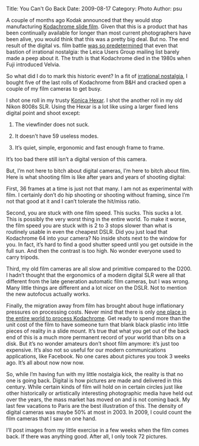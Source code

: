 Title: You Can't Go Back
Date: 2009-08-17
Category: Photo
Author: psu

A couple of months ago Kodak announced that they would stop manufacturing <a href="https://en.wikipedia.org/wiki/Kodachrome">Kodachrome slide film</a>. Given that this is a product that has been continually available for longer than most current photographers have been alive, you would think that this was a pretty big deal. But no. The end result of the digital vs. film battle <a href="http://mutable-states.com/requiem-for-the-latent-image.html">was so predetermined</a> that even that bastion of irrational nostalgia: the Leica Users Group mailing list barely made a peep about it. The truth is that Kodachrome died in the 1980s when Fuji introduced Velvia.

So what did I do to mark this historic event? In a fit of <a href="http://mutable-states.com/false-nostalgia.html">irrational nostalgia</a>, I bought five of the last rolls of Kodachrome from B&H and cracked open a couple of my film cameras to get busy.

I shot one roll in my trusty <a href="https://www.cameraquest.com/konhex.htm">Konica Hexar</a>. I shot the another roll in my old Nikon 8008s SLR. Using the Hexar is a lot like using a larger fixed lens digital point and shoot except:

1. The viewfinder does not suck.

2. It doesn’t have 59 useless modes.

3. It’s quiet, simple, ergonomic and fast enough frame to frame.

It’s too bad there still isn’t a digital version of this camera.

But, I’m not here to bitch about digital cameras, I’m here to bitch about film. Here is what shooting film is like after years and years of shooting digital:

First, 36 frames at a time is just not that many. I am not as experimental with film. I certainly don’t do hip shooting or shooting without framing, since I’m not that good at it and I can’t tolerate the hit/miss ratio.

Second, you are stuck with one film speed. This sucks. This sucks a lot. This is possibly the very worst thing in the entire world. To make it worse, the film speed you are stuck with is 2 to 3 stops slower than what is routinely usable in even the cheapest DSLR. Did you just load that Kodachrome 64 into your camera? No inside shots next to the window for you. In fact, it’s hard to find a good shutter speed until you get outside in the full sun. And then the contrast is too high. No wonder everyone used to carry tripods.

Third, my old film cameras are all slow and primitive compared to the D200. I hadn’t thought that the ergonomics of a modern digital SLR were all that different from the late generation automatic film cameras, but I was wrong. Many little things are different and a lot nicer on the DSLR. Not to mention the new autofocus actually works.

Finally, the migration away from film has brought about huge inflationary pressures on processing costs. Never mind that there is only <a href="http://www.dwaynesphoto.com">one place in the entire world to process Kodachrome</a>. Get ready to spend more than the unit cost of the film to have someone turn that blank black plastic into little pieces of reality in a slide mount. It’s true that what you get out of the back end of this is a much more permanent record of your world than bits on a disk. But it’s no wonder amateurs don’t shoot film anymore: it’s just too expensive. It’s also not so useful for our modern communications applications, like Facebook. No one cares about pictures you took 3 weeks ago. It’s all about now now now.

So, while I’m having fun with my little nostalgia kick, the reality is that no one is going back. Digital is how pictures are made and delivered in this century. While certain kinds of film will hold on in certain circles just like other historically or artistically interesting photographic media have held out over the years, the mass market has moved on and is not coming back. My last few vacations to Paris are the best illustration of this. The density of digital cameras was maybe 50% at most in 2003. In 2009, I could count the film cameras that I saw on one hand.

I’ll post images from my little exercise in a few weeks when the film comes back. If there was anything good. After all, I only took 72 pictures.